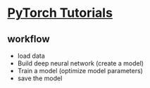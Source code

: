 # [PyTorch Tutorials](https://pytorch.org/tutorials/#welcome-to-pytorch-tutorials)

## workflow

- load data
- Build deep neural network (create a model)
- Train a model (optimize model parameters)
- save the model
